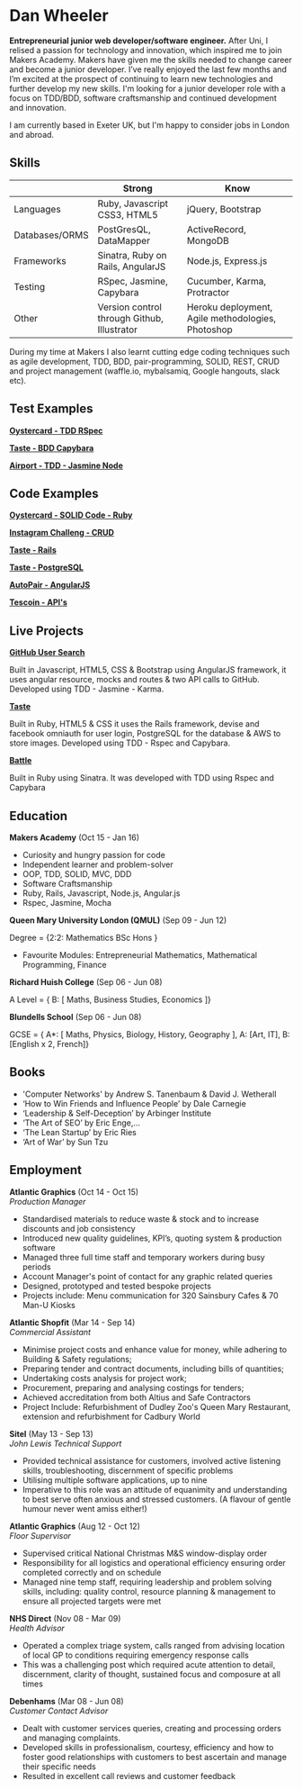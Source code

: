 Dan Wheeler
==============

**Entrepreneurial junior web developer/software engineer.** After Uni, I relised a passion for technology and innovation, which inspired me to join Makers Academy. Makers have given me the skills needed to change career and become a junior developer. I’ve really enjoyed the last few months and I’m excited at the prospect of continuing to learn new technologies and further develop my new skills. I'm looking for a junior developer role with a focus on TDD/BDD, software craftsmanship and continued development and innovation.

I am currently based in Exeter UK, but I'm happy to consider jobs in London and abroad.

## Skills

|               |Strong                             |	Know                                	|
|---------------|-----------------------------------|---------------------------------------|
|Languages      |	Ruby, Javascript	CSS3, HTML5     | jQuery,	Bootstrap                     | 
|Databases/ORMS |PostGresQL, DataMapper             |	ActiveRecord, MongoDB                 | 
|Frameworks     |	Sinatra, Ruby on Rails, AngularJS |	Node.js, Express.js                   | 	
|Testing        |	RSpec, Jasmine, Capybara          |	Cucumber, Karma, Protractor         	| 
|Other          |	Version control through Github, Illustrator    |	Heroku deployment, Agile methodologies, Photoshop| 

During my time at Makers I also learnt cutting edge coding techniques such as agile development, TDD, BDD, pair-programming, SOLID, REST, CRUD and project management (waffle.io, mybalsamiq, Google hangouts, slack etc).

Test Examples
-------------

[**Oystercard - TDD RSpec**](https://github.com/d9nny/oystercard/tree/master/spec)

[**Taste - BDD Capybara**](https://github.com/d9nny/taste/tree/master/spec/features)

[**Airport - TDD - Jasmine Node**](https://github.com/d9nny/airport_jasmine_node/tree/master/spec)
<!--[Eval - TDD - Karma]()-->
<!--[AutoPair - BDD Protractor]()-->

Code Examples
-------------

[**Oystercard - SOLID Code - Ruby**](https://github.com/d9nny/oystercard/tree/master/lib)

[**Instagram Challeng - CRUD**](https://github.com/d9nny/instagram-challenge/blob/master/app/controllers/posts_controller.rb)

[**Taste - Rails**](https://github.com/d9nny/taste/tree/master/app)

[**Taste - PostgreSQL**](https://github.com/d9nny/taste/tree/master/db)

[**AutoPair - AngularJS**](https://github.com/d9nny/Auto-pair/tree/master/app/assets/javascripts)

[**Tescoin - API's**](https://github.com/d9nny/tescoin/blob/master/app/js/controllers/tescoinSearchController.js)

<!--[Eval - Javascript Scope]()-->

## Live Projects

[**GitHub User Search** ](https://evening-eyrie-3741.herokuapp.com/)

Built in Javascript, HTML5, CSS & Bootstrap using AngularJS framework, it uses angular resource, mocks and routes & two API calls to GitHub. Developed using TDD - Jasmine - Karma.

[**Taste**](https://intense-chamber-6227.herokuapp.com/)

Built in Ruby, HTML5 & CSS it uses the Rails framework, devise and facebook omniauth for user login, PostgreSQL for the database & AWS to store images. Developed using TDD - Rspec and Capybara.

[**Battle**](https://lit-temple-9763.herokuapp.com/)

Built in Ruby using Sinatra. It was developed with TDD using Rspec and Capybara

## Education

**Makers Academy** (Oct 15 - Jan 16)

- Curiosity and hungry passion for code
- Independent learner and problem-solver
- OOP, TDD, SOLID, MVC, DDD
- Software Craftsmanship
- Ruby, Rails, Javascript, Node.js, Angular.js
- Rspec, Jasmine, Mocha

**Queen Mary University London (QMUL)** (Sep 09 - Jun 12)

Degree = {2:2: Mathematics BSc Hons }
- Favourite Modules: Entrepreneurial Mathematics, Mathematical Programming, Finance

**Richard Huish College** (Sep 06 - Jun 08)

A Level = { B: [ Maths, Business Studies, Economics ]}

**Blundells School** (Sep 06 - Jun 08)

GCSE = { A*: [ Maths, Physics, Biology, History, Geography ], A: [Art, IT], B: [English x 2, French]}

## Books 
- 'Computer Networks' by Andrew S. Tanenbaum & David J. Wetherall
- ‘How to Win Friends and Influence People’ by Dale Carnegie
- ‘Leadership & Self-Deception’ by Arbinger Institute
- ‘The Art of SEO’ by Eric Enge,…
- ‘The Lean Startup’ by Eric Ries
- ‘Art of War’ by Sun Tzu

## Employment

**Atlantic Graphics** (Oct 14 - Oct 15)   
*Production Manager*

- Standardised materials to reduce waste & stock and to increase discounts and job consistency
- Introduced new quality guidelines, KPI’s, quoting system & production software
- Managed three full time staff and temporary workers during busy periods
- Account Manager's point of contact for any graphic related queries
- Designed, prototyped and tested bespoke projects
- Projects include: Menu communication for 320 Sainsbury Cafes & 70 Man-U Kiosks

**Atlantic Shopfit** (Mar 14 - Sep 14)   
*Commercial Assistant*

-	Minimise project costs and enhance value for money, while adhering to Building & Safety regulations;
-	Preparing tender and contract documents, including bills of quantities; 
-	Undertaking costs analysis for project work;
-	Procurement, preparing and analysing costings for tenders;
-	Achieved accreditation from both Altius and Safe Contractors 
-	Project Include: Refurbishment of Dudley Zoo's Queen Mary Restaurant,  extension and refurbishment for Cadbury World

**Sitel** (May 13 - Sep 13)   
*John Lewis Technical Support*

-	Provided technical assistance for customers, involved active listening skills, troubleshooting, discernment of specific problems
-	Utilising multiple software applications, up to nine
-	Imperative to this role was an attitude of equanimity and understanding to best serve often anxious and stressed customers. (A flavour of gentle humour never went amiss either!)

**Atlantic Graphics** (Aug 12 - Oct 12)   
*Floor Supervisor*

-	Supervised critical National Christmas M&S window-display order
-	Responsibility for all logistics and operational efficiency ensuring order completed correctly and on schedule
-	Managed nine temp staff,  requiring leadership and problem solving skills, including: quality control, resource planning & management to ensure all projected targets were met

**NHS Direct** (Nov 08 - Mar 09)   
*Health Advisor*

-	Operated a complex triage system, calls ranged from advising location of local GP to conditions requiring emergency response calls
-	This was a challenging post which required acute attention to detail, discernment, clarity of thought, sustained focus and composure at all times

**Debenhams** (Mar 08 - Jun 08)   
*Customer Contact Advisor*

-	Dealt with customer services queries, creating and processing orders and managing complaints.
-	Developed skills in professionalism, courtesy, efficiency and how to foster good relationships with customers to best ascertain and manage their specific needs
-	Resulted in excellent call reviews and customer feedback
